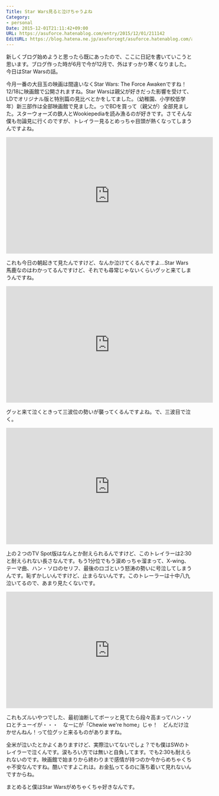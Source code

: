 ```yaml
---
Title: Star Wars見ると泣けちゃうよね
Category:
- personal
Date: 2015-12-01T21:11:42+09:00
URL: https://asuforce.hatenablog.com/entry/2015/12/01/211142
EditURL: https://blog.hatena.ne.jp/asuforcegt/asuforce.hatenablog.com/atom/entry/6653586347147097359
---
```


<p>新しくブログ始めようと思ったら既にあったので、ここに日記を書いていこうと思います。ブログ作った時が6月で今が12月で、外はすっかり寒くなりました。 今日はStar Warsの話。</p>
<p>今月一番の大目玉の映画は間違いなくStar Wars: The Force Awakenですね！12/18に映画館で公開されますね。Star Warsは親父が好きだった影響を受けて、LDでオリジナル版と特別篇の見比べとかをしてました。（幼稚園、小学校低学年）新三部作は全部映画館で見ました。っでBDを買って（親父が）全部見ました。スターウォーズの鉄人とWookiepediaを読み漁るのが好きです。さてそんな僕も勿論見に行くのですが、トレイラー見るとめっちゃ目頭が熱くなってしまうんですよね。</p>
<p><iframe src="https://www.youtube.com/embed/rj8jWBig0bs" width="560" height="315" frameborder="0" allowfullscreen=""></iframe></p>
<p>これも今日の朝起きて見たんですけど、なんか泣けてくるんですよ...Star Wars馬鹿なのはわかってるんですけど、それでも尋常じゃないくらいグッと来てしまうんですね。</p>
<p><iframe src="https://www.youtube.com/embed/W6HN9soeGa8" width="560" height="315" frameborder="0" allowfullscreen=""></iframe></p>
<p>グッと来て泣くときって三波位の勢いが襲ってくるんですよね。で、三波目で泣く。 </p>
<p><iframe src="https://www.youtube.com/embed/sGbxmsDFVnE" width="560" height="315" frameborder="0" allowfullscreen=""></iframe></p>
<p>上の２つのTV Spot版はなんとか耐えられるんですけど、このトレイラーは2:30と耐えられない長さなんです。もう1分位でもう涙めっちゃ溜まって、X-wing、テーマ曲、ハン・ソロのセリフ、最後のロゴという怒涛の勢いに号泣してしまうんです。恥ずかしいんですけど、止まらないんです。このトレーラーは十中八九泣いてるので、あまり見たくないです。 </p>
<p><iframe src="https://www.youtube.com/embed/ngElkyQ6Rhs" width="560" height="315" frameborder="0" allowfullscreen=""></iframe></p>
<p>これもズルいやつでした、最初油断してボーッと見てたら段々高まってハン・ソロとチューイが・・・　なーにが「Chewie we're home」じゃ！　どんだけ泣かせんねん！って位グッと来るものがありますね。</p>
<p>全米が泣いたとかよくありますけど、実際泣いてないでしょ？でも僕はSWのトレイラーで泣くんです。涙もろい方では無いと自負してます。でも2:30も耐えられないのです。映画館で始まりから終わりまで感情が持つのか今からめちゃくちゃ不安なんですね。酷いですよこれは。お金払ってるのに落ち着いて見れないんですからね。 </p>
<p>まとめると僕はStar Warsがめちゃくちゃ好きなんです。</p>
